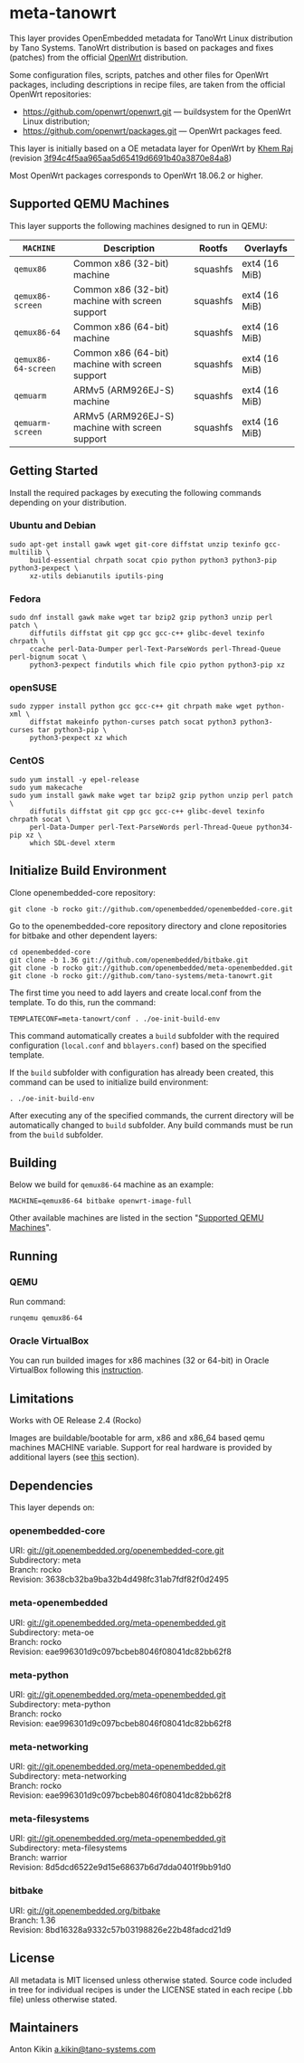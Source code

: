 # meta-tanowrt

This layer provides OpenEmbedded metadata for TanoWrt Linux distribution by Tano Systems. TanoWrt distribution is based on packages and fixes (patches) from the official [OpenWrt](https://openwrt.org/) distribution.

Some configuration files, scripts, patches and other files for OpenWrt packages, including descriptions in recipe files, are taken from the official OpenWrt repositories:
- https://github.com/openwrt/openwrt.git — buildsystem for the OpenWrt Linux distribution;
- https://github.com/openwrt/packages.git — OpenWrt packages feed.

This layer is initially based on a OE metadata layer for OpenWrt by [Khem Raj](https://github.com/kraj/meta-openwrt) (revision [3f94c4f5aa965aa5d65419d6691b40a3870e84a8](https://github.com/kraj/meta-openwrt/commit/3f94c4f5aa965aa5d65419d6691b40a3870e84a8))

Most OpenWrt packages corresponds to OpenWrt 18.06.2 or higher.

## Supported QEMU Machines

This layer supports the following machines designed to run in QEMU:

| `MACHINE`           | Description                                      | Rootfs   | Overlayfs      |
| ------------------- | ------------------------------------------------ | -------- | -------------- |
| `qemux86`           | Common x86 (32-bit) machine                      | squashfs | ext4 (16 MiB)  |
| `qemux86-screen`    | Common x86 (32-bit) machine with screen support  | squashfs | ext4 (16 MiB)  |
| `qemux86-64`        | Common x86 (64-bit) machine                      | squashfs | ext4 (16 MiB)  |
| `qemux86-64-screen` | Common x86 (64-bit) machine with screen support  | squashfs | ext4 (16 MiB)  |
| `qemuarm`           | ARMv5 (ARM926EJ-S) machine                       | squashfs | ext4 (16 MiB)  |
| `qemuarm-screen`    | ARMv5 (ARM926EJ-S) machine with screen support   | squashfs | ext4 (16 MiB)  |

## Getting Started

Install the required packages by executing the following commands depending on your distribution.

### Ubuntu and Debian

```shell
sudo apt-get install gawk wget git-core diffstat unzip texinfo gcc-multilib \
     build-essential chrpath socat cpio python python3 python3-pip python3-pexpect \
     xz-utils debianutils iputils-ping
```
### Fedora

```shell
sudo dnf install gawk make wget tar bzip2 gzip python3 unzip perl patch \
     diffutils diffstat git cpp gcc gcc-c++ glibc-devel texinfo chrpath \
     ccache perl-Data-Dumper perl-Text-ParseWords perl-Thread-Queue perl-bignum socat \
     python3-pexpect findutils which file cpio python python3-pip xz
```

### openSUSE

```shell
sudo zypper install python gcc gcc-c++ git chrpath make wget python-xml \
     diffstat makeinfo python-curses patch socat python3 python3-curses tar python3-pip \
     python3-pexpect xz which
```

### CentOS

```shell
sudo yum install -y epel-release
sudo yum makecache
sudo yum install gawk make wget tar bzip2 gzip python unzip perl patch \
     diffutils diffstat git cpp gcc gcc-c++ glibc-devel texinfo chrpath socat \
     perl-Data-Dumper perl-Text-ParseWords perl-Thread-Queue python34-pip xz \
     which SDL-devel xterm
```

## Initialize Build Environment

Clone openembedded-core repository:
```shell
git clone -b rocko git://github.com/openembedded/openembedded-core.git
```

Go to the openembedded-core repository directory and clone repositories for bitbake and other dependent layers:
```shell
cd openembedded-core
git clone -b 1.36 git://github.com/openembedded/bitbake.git
git clone -b rocko git://github.com/openembedded/meta-openembedded.git
git clone -b rocko git://github.com/tano-systems/meta-tanowrt.git
```

The first time you need to add layers and create local.conf from the template. To do this, run the command:
```shell
TEMPLATECONF=meta-tanowrt/conf . ./oe-init-build-env
```

This command automatically creates a `build` subfolder with the required configuration (`local.conf` and `bblayers.conf`) based on the specified template.

If the `build` subfolder with configuration has already been created, this command can be used to initialize build environment:
```shell
. ./oe-init-build-env
```

After executing any of the specified commands, the current directory will be automatically changed to `build` subfolder. Any build commands must be run from the `build` subfolder.

## Building

Below we build for `qemux86-64` machine as an example:
```shell
MACHINE=qemux86-64 bitbake openwrt-image-full
```

Other available machines are listed in the section "[Supported QEMU Machines](#Supported-QEMU-Machines)".

## Running

### QEMU

Run command:
```shell
runqemu qemux86-64
```

### Oracle VirtualBox

You can run builded images for x86 machines (32 or 64-bit) in Oracle VirtualBox following this [instruction](docs/virtualbox.md).

## Limitations

Works with OE Release 2.4 (Rocko)

Images are buildable/bootable for arm, x86 and x86_64 based qemu machines MACHINE variable. Support for real hardware is provided by additional layers (see [this](#Supported-Hardware) section).

## Dependencies

This layer depends on:

### openembedded-core
URI: <git://git.openembedded.org/openembedded-core.git>  
Subdirectory: meta  
Branch: rocko  
Revision: 3638cb32ba9ba32b4d498fc31ab7fdf82f0d2495

### meta-openembedded
URI: <git://git.openembedded.org/meta-openembedded.git>  
Subdirectory: meta-oe  
Branch: rocko  
Revision: eae996301d9c097bcbeb8046f08041dc82bb62f8

### meta-python
URI: <git://git.openembedded.org/meta-openembedded.git>  
Subdirectory: meta-python  
Branch: rocko  
Revision: eae996301d9c097bcbeb8046f08041dc82bb62f8

### meta-networking
URI: <git://git.openembedded.org/meta-openembedded.git>  
Subdirectory: meta-networking  
Branch: rocko  
Revision: eae996301d9c097bcbeb8046f08041dc82bb62f8

### meta-filesystems
URI: <git://git.openembedded.org/meta-openembedded.git>  
Subdirectory: meta-filesystems  
Branch: warrior  
Revision: 8d5dcd6522e9d15e68637b6d7dda0401f9bb91d0

### bitbake
URI: <git://git.openembedded.org/bitbake>  
Branch: 1.36  
Revision: 8bd16328a9332c57b03198826e22b48fadcd21d9


## License

All metadata is MIT licensed unless otherwise stated. Source code included in tree for individual recipes is under the LICENSE stated in each recipe (.bb file) unless otherwise stated.

## Maintainers

Anton Kikin <a.kikin@tano-systems.com>
